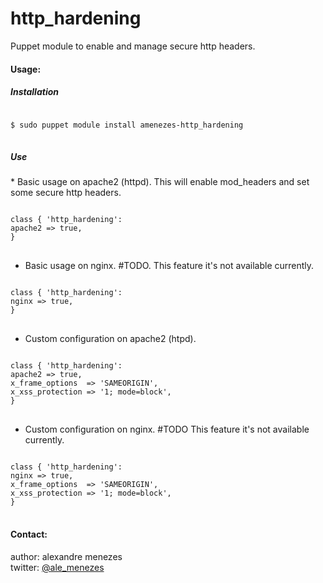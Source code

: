 # http_hardening
Puppet module to enable and manage secure http headers.

<h4>Usage:</h4>
<h5>Installation</h5>
<pre>
<code>
$ sudo puppet module install amenezes-http_hardening
</code>
</pre>
<h5>Use</h5>
* Basic usage on apache2 (httpd). This will enable mod_headers and set some secure http headers.
<pre>
<code>
class { 'http_hardening': 
apache2 => true,
}
</code>
</pre>

* Basic usage on nginx. #TODO. This feature it's not available currently.
<pre>
<code>
class { 'http_hardening': 
nginx => true,
}
</code>
</pre>

* Custom configuration on apache2 (htpd).
<pre>
<code>
class { 'http_hardening': 
apache2 => true,
x_frame_options  => 'SAMEORIGIN',
x_xss_protection => '1; mode=block',
}
</code>
</pre>

* Custom configuration on nginx. #TODO This feature it's not available currently.
<pre>
<code>
class { 'http_hardening': 
nginx => true,
x_frame_options  => 'SAMEORIGIN',
x_xss_protection => '1; mode=block',
}
</code>
</pre>

<h4>Contact:</h4>
author: alexandre menezes</br>
twitter: <a href="https://www.twitter.com/ale_menezes">@ale_menezes</a>
